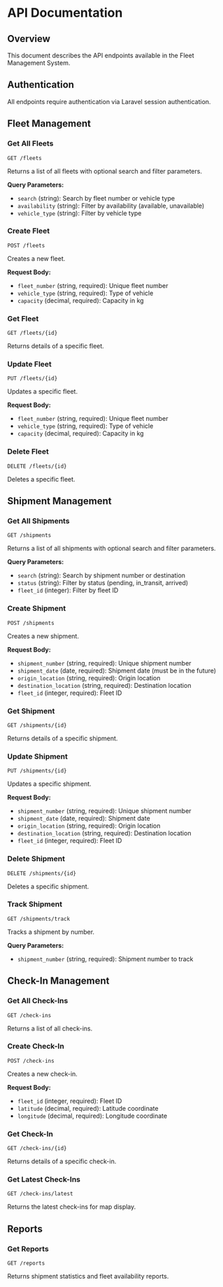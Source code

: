 # API Documentation

## Overview

This document describes the API endpoints available in the Fleet Management System.

## Authentication

All endpoints require authentication via Laravel session authentication.

## Fleet Management

### Get All Fleets

```
GET /fleets
```

Returns a list of all fleets with optional search and filter parameters.

**Query Parameters:**

-   `search` (string): Search by fleet number or vehicle type
-   `availability` (string): Filter by availability (available, unavailable)
-   `vehicle_type` (string): Filter by vehicle type

### Create Fleet

```
POST /fleets
```

Creates a new fleet.

**Request Body:**

-   `fleet_number` (string, required): Unique fleet number
-   `vehicle_type` (string, required): Type of vehicle
-   `capacity` (decimal, required): Capacity in kg

### Get Fleet

```
GET /fleets/{id}
```

Returns details of a specific fleet.

### Update Fleet

```
PUT /fleets/{id}
```

Updates a specific fleet.

**Request Body:**

-   `fleet_number` (string, required): Unique fleet number
-   `vehicle_type` (string, required): Type of vehicle
-   `capacity` (decimal, required): Capacity in kg

### Delete Fleet

```
DELETE /fleets/{id}
```

Deletes a specific fleet.

## Shipment Management

### Get All Shipments

```
GET /shipments
```

Returns a list of all shipments with optional search and filter parameters.

**Query Parameters:**

-   `search` (string): Search by shipment number or destination
-   `status` (string): Filter by status (pending, in_transit, arrived)
-   `fleet_id` (integer): Filter by fleet ID

### Create Shipment

```
POST /shipments
```

Creates a new shipment.

**Request Body:**

-   `shipment_number` (string, required): Unique shipment number
-   `shipment_date` (date, required): Shipment date (must be in the future)
-   `origin_location` (string, required): Origin location
-   `destination_location` (string, required): Destination location
-   `fleet_id` (integer, required): Fleet ID

### Get Shipment

```
GET /shipments/{id}
```

Returns details of a specific shipment.

### Update Shipment

```
PUT /shipments/{id}
```

Updates a specific shipment.

**Request Body:**

-   `shipment_number` (string, required): Unique shipment number
-   `shipment_date` (date, required): Shipment date
-   `origin_location` (string, required): Origin location
-   `destination_location` (string, required): Destination location
-   `fleet_id` (integer, required): Fleet ID

### Delete Shipment

```
DELETE /shipments/{id}
```

Deletes a specific shipment.

### Track Shipment

```
GET /shipments/track
```

Tracks a shipment by number.

**Query Parameters:**

-   `shipment_number` (string, required): Shipment number to track

## Check-In Management

### Get All Check-Ins

```
GET /check-ins
```

Returns a list of all check-ins.

### Create Check-In

```
POST /check-ins
```

Creates a new check-in.

**Request Body:**

-   `fleet_id` (integer, required): Fleet ID
-   `latitude` (decimal, required): Latitude coordinate
-   `longitude` (decimal, required): Longitude coordinate

### Get Check-In

```
GET /check-ins/{id}
```

Returns details of a specific check-in.

### Get Latest Check-Ins

```
GET /check-ins/latest
```

Returns the latest check-ins for map display.

## Reports

### Get Reports

```
GET /reports
```

Returns shipment statistics and fleet availability reports.
